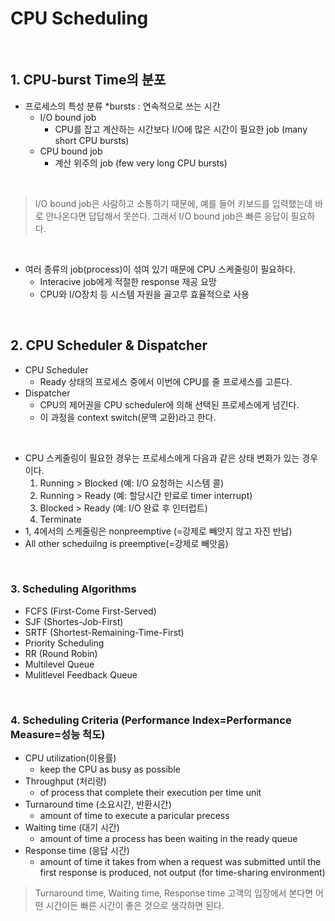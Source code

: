 
# CPU Scheduling
<br>

## 1. CPU-burst Time의 분포

* 프로세스의 특성 분류 *bursts : 연속적으로 쓰는 시간
  * I/O bound job
    * CPU를 잡고 계산하는 시간보다 I/O에 많은 시간이 필요한 job (many short CPU bursts)
  * CPU bound job
    * 계산 위주의 job (few very long CPU bursts)
<br>

> I/O bound job은 사람하고 소통하기 때문에, 예를 들어 키보드를 입력했는데 바로 안나온다면 답답해서 못쓴다. 그래서 I/O bound job은 빠른 응답이 필요하다.
<br>

* 여러 종류의 job(process)이 섞여 있기 때문에 CPU 스케줄링이 필요하다.
  * Interacive job에게 적절한 response 제공 요망
  * CPU와 I/O장치 등 시스템 자원을 골고루 효율적으로 사용
<br>


## 2. CPU Scheduler & Dispatcher
* CPU Scheduler
  * Ready 상태의 프로세스 중에서 이번에 CPU를 줄 프로세스를 고른다.
* Dispatcher
  * CPU의 제어권을 CPU scheduler에 의해 선택된 프로세스에게 넘긴다.
  * 이 과정을 context switch(문맥 교환)라고 한다.
<br>

* CPU 스케줄링이 필요한 경우는 프로세스에게 다음과 같은 상태 변화가 있는 경우이다.
  1. Running > Blocked (예: I/O 요청하는 시스템 콜)
  2. Running > Ready (예: 할당시간 만료로 timer interrupt)
  3. Blocked > Ready (예: I/O 완료 후 인터럽트)
  4. Terminate
* 1, 4에서의 스케줄링은 nonpreemptive (=강제로 빼앗지 않고 자진 반납)
* All other scheduilng is preemptive(=강제로 빼앗음)
<br>

### 3. Scheduling Algorithms
* FCFS (First-Come First-Served)
* SJF (Shortes-Job-First)
* SRTF (Shortest-Remaining-Time-First)
* Priority Scheduling
* RR (Round Robin)
* Multilevel Queue
* Mulitlevel Feedback Queue
<br>

### 4. Scheduling Criteria (Performance Index=Performance Measure=성능 척도)
* CPU utilization(이용률)
  * keep the CPU as busy as possible
* Throughput (처리량)
  * of process that complete their execution per time unit
* Turnaround time (소요시간, 반환시간)
  * amount of time to execute a paricular precess
* Waiting time (대기 시간)
  * amount of time a process has been waiting in the ready queue
* Response time (응답 시간)
  * amount of time it takes from when a request was submitted until the first response is produced, not output (for time-sharing environment)

> Turnaround time, Waiting time, Response time 고객의 입장에서 본다면 어떤 시간이든 빠른 시간이 좋은 것으로 생각하면 된다.


